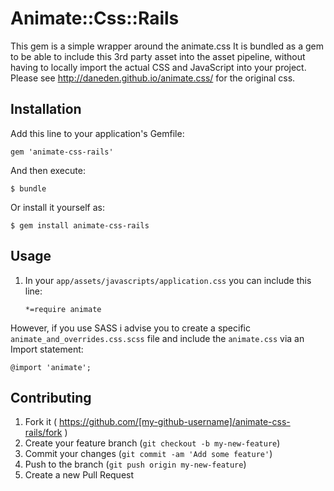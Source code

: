# Animate::Css::Rails

This gem is a simple wrapper around the animate.css
It is bundled as a gem to be able to include this 3rd party asset into the asset pipeline, without having to locally import the actual CSS and JavaScript into your project.
Please see http://daneden.github.io/animate.css/ for the original css.

## Installation

Add this line to your application's Gemfile:

    gem 'animate-css-rails'

And then execute:

    $ bundle

Or install it yourself as:

    $ gem install animate-css-rails

## Usage

1. In your `app/assets/javascripts/application.css` you can include this line:

    `*=require animate`

However, if you use SASS i advise you to create a specific `animate_and_overrides.css.scss` file
and include the `animate.css` via an Import statement:
    
    @import 'animate';

## Contributing

1. Fork it ( https://github.com/[my-github-username]/animate-css-rails/fork )
2. Create your feature branch (`git checkout -b my-new-feature`)
3. Commit your changes (`git commit -am 'Add some feature'`)
4. Push to the branch (`git push origin my-new-feature`)
5. Create a new Pull Request
